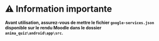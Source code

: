 # ⚠️ Information importante
**Avant utilisation, assurez-vous de mettre le fichier `google-services.json` disponible sur le rendu Moodle dans le dossier `anima_quiz\android\app\src`.**
